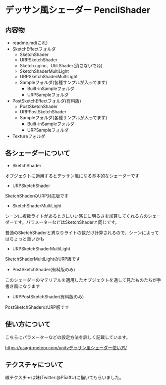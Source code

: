 # デッサン風シェーダー  PencilShader

## 内容物
- readme.md(これ)
- SketchEffectフォルダ
    - SketchShader
    - URPSketchShader
    - Sketch.cginc、Util.Shader(消さないでね)
    - SketchShaderMultiLight
    - URPSketchShaderMultiLight
    - Sampleフォルダ(各種サンプルが入ってます)
        - Built-inSampleフォルダ
        - URPSampleフォルダ
- PostSketchEffectフォルダ(有料版)
    - PostSketchShader
    - URPPostSketchShader
    - Sampleフォルダ(各種サンプルが入ってます)
        - Built-inSampleフォルダ
        - URPSampleフォルダ
- Textureフォルダ

## 各シェーダーについて

- SketchShader

オブジェクトに適用するとデッサン風になる基本的なシェーダーです

- URPSketchShader

SketchShaderのURP対応版です

- SketchShaderMultiLight

シーンに複数ライトがあるときにいい感じに明るさを加算してくれる方のシェーダーです。パラメーターなどはSketchShaderと同じです。

普通のSketchShaderと異なりライトの数だけ計算されるので、シーンによってはちょっと重いかも

- URPSketchShaderMultiLight

SketchShaderMultiLightのURP版です

- PostSketchShader(有料版のみ)

このシェーダーのマテリアルを適用したオブジェクトを通して見たものたちが手書き風になります

- URPPostSketchShader(有料版のみ)

PostSketchShaderのURP版です

## 使い方について

こちらにパラメーターなどの設定方法を詳しく記載しています。

https://usagi-meteor.com/unityデッサン風シェーダー使い方/



## テクスチャについて

線テクスチャは妹(Twitter:@P5aftU)に描いてもらいました。


